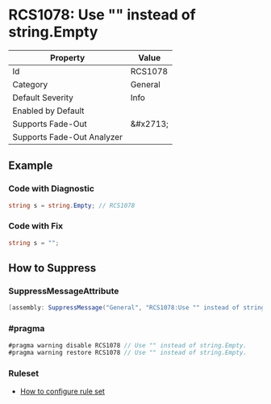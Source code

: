 # RCS1078: Use "" instead of string\.Empty

| Property | Value |
| -------- | ----- |
| Id | RCS1078 |
| Category | General |
| Default Severity | Info |
| Enabled by Default |  |
| Supports Fade\-Out | &\#x2713; |
| Supports Fade\-Out Analyzer |  |

## Example

### Code with Diagnostic

```csharp
string s = string.Empty; // RCS1078
```

### Code with Fix

```csharp
string s = "";
```

## How to Suppress

### SuppressMessageAttribute

```csharp
[assembly: SuppressMessage("General", "RCS1078:Use "" instead of string.Empty.", Justification = "<Pending>")]
```

### \#pragma

```csharp
#pragma warning disable RCS1078 // Use "" instead of string.Empty.
#pragma warning restore RCS1078 // Use "" instead of string.Empty.
```

### Ruleset

* [How to configure rule set](../HowToConfigureAnalyzers.md)
